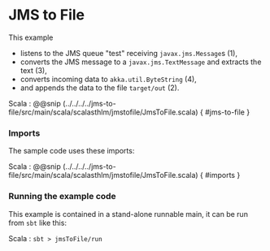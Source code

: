 # JMS to File

This example 

- listens to the JMS queue "test" receiving `javax.jms.Message`s (1),
- converts the JMS message to a `javax.jms.TextMessage` and extracts the text (3),
- converts incoming data to `akka.util.ByteString` (4),
- and appends the data to the file `target/out` (2).

Scala
: @@snip (../../../../jms-to-file/src/main/scala/scalasthlm/jmstofile/JmsToFile.scala) { #jms-to-file }

### Imports

The sample code uses these imports:

Scala
: @@snip (../../../../jms-to-file/src/main/scala/scalasthlm/jmstofile/JmsToFile.scala) { #imports }


### Running the example code

This example is contained in a stand-alone runnable main, it can be run
 from `sbt` like this:
 

Scala
:   ```
    sbt
    > jmsToFile/run
    ```
